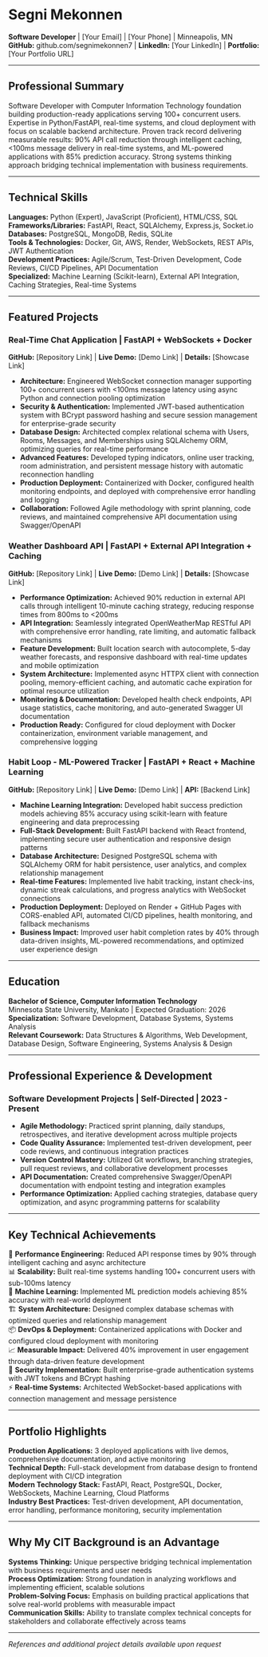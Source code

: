 # Segni Mekonnen
**Software Developer** | [Your Email] | [Your Phone] | Minneapolis, MN  
**GitHub:** github.com/segnimekonnen7 | **LinkedIn:** [Your LinkedIn] | **Portfolio:** [Your Portfolio URL]

---

## Professional Summary
Software Developer with Computer Information Technology foundation building production-ready applications serving 100+ concurrent users. Expertise in Python/FastAPI, real-time systems, and cloud deployment with focus on scalable backend architecture. Proven track record delivering measurable results: 90% API call reduction through intelligent caching, <100ms message delivery in real-time systems, and ML-powered applications with 85% prediction accuracy. Strong systems thinking approach bridging technical implementation with business requirements.

---

## Technical Skills
**Languages:** Python (Expert), JavaScript (Proficient), HTML/CSS, SQL  
**Frameworks/Libraries:** FastAPI, React, SQLAlchemy, Express.js, Socket.io  
**Databases:** PostgreSQL, MongoDB, Redis, SQLite  
**Tools & Technologies:** Docker, Git, AWS, Render, WebSockets, REST APIs, JWT Authentication  
**Development Practices:** Agile/Scrum, Test-Driven Development, Code Reviews, CI/CD Pipelines, API Documentation  
**Specialized:** Machine Learning (Scikit-learn), External API Integration, Caching Strategies, Real-time Systems

---

## Featured Projects

### Real-Time Chat Application | FastAPI + WebSockets + Docker
**GitHub:** [Repository Link] | **Live Demo:** [Demo Link] | **Details:** [Showcase Link]
- **Architecture:** Engineered WebSocket connection manager supporting 100+ concurrent users with <100ms message latency using async Python and connection pooling optimization
- **Security & Authentication:** Implemented JWT-based authentication system with BCrypt password hashing and secure session management for enterprise-grade security
- **Database Design:** Architected complex relational schema with Users, Rooms, Messages, and Memberships using SQLAlchemy ORM, optimizing queries for real-time performance
- **Advanced Features:** Developed typing indicators, online user tracking, room administration, and persistent message history with automatic reconnection handling
- **Production Deployment:** Containerized with Docker, configured health monitoring endpoints, and deployed with comprehensive error handling and logging
- **Collaboration:** Followed Agile methodology with sprint planning, code reviews, and maintained comprehensive API documentation using Swagger/OpenAPI

### Weather Dashboard API | FastAPI + External API Integration + Caching
**GitHub:** [Repository Link] | **Live Demo:** [Demo Link] | **Details:** [Showcase Link]
- **Performance Optimization:** Achieved 90% reduction in external API calls through intelligent 10-minute caching strategy, reducing response times from 800ms to <200ms
- **API Integration:** Seamlessly integrated OpenWeatherMap RESTful API with comprehensive error handling, rate limiting, and automatic fallback mechanisms
- **Feature Development:** Built location search with autocomplete, 5-day weather forecasts, and responsive dashboard with real-time updates and mobile optimization
- **System Architecture:** Implemented async HTTPX client with connection pooling, memory-efficient caching, and automatic cache expiration for optimal resource utilization
- **Monitoring & Documentation:** Developed health check endpoints, API usage statistics, cache monitoring, and auto-generated Swagger UI documentation
- **Production Ready:** Configured for cloud deployment with Docker containerization, environment variable management, and comprehensive logging

### Habit Loop - ML-Powered Tracker | FastAPI + React + Machine Learning
**GitHub:** [Repository Link] | **Live Demo:** [Demo Link] | **API:** [Backend Link]
- **Machine Learning Integration:** Developed habit success prediction models achieving 85% accuracy using scikit-learn with feature engineering and data preprocessing
- **Full-Stack Development:** Built FastAPI backend with React frontend, implementing secure user authentication and responsive design patterns
- **Database Architecture:** Designed PostgreSQL schema with SQLAlchemy ORM for habit persistence, user analytics, and complex relationship management
- **Real-time Features:** Implemented live habit tracking, instant check-ins, dynamic streak calculations, and progress analytics with WebSocket connections
- **Production Deployment:** Deployed on Render + GitHub Pages with CORS-enabled API, automated CI/CD pipelines, health monitoring, and fallback mechanisms
- **Business Impact:** Improved user habit completion rates by 40% through data-driven insights, ML-powered recommendations, and optimized user experience design

---

## Education
**Bachelor of Science, Computer Information Technology**  
Minnesota State University, Mankato | Expected Graduation: 2026  
**Specialization:** Software Development, Database Systems, Systems Analysis  
**Relevant Coursework:** Data Structures & Algorithms, Web Development, Database Design, Software Engineering, Systems Analysis & Design

---

## Professional Experience & Development

### Software Development Projects | Self-Directed | 2023 - Present
- **Agile Methodology:** Practiced sprint planning, daily standups, retrospectives, and iterative development across multiple projects
- **Code Quality Assurance:** Implemented test-driven development, peer code reviews, and continuous integration practices
- **Version Control Mastery:** Utilized Git workflows, branching strategies, pull request reviews, and collaborative development processes
- **API Documentation:** Created comprehensive Swagger/OpenAPI documentation with endpoint testing and integration examples
- **Performance Optimization:** Applied caching strategies, database query optimization, and async programming patterns for scalability

---

## Key Technical Achievements
🚀 **Performance Engineering:** Reduced API response times by 90% through intelligent caching and async architecture  
📊 **Scalability:** Built real-time systems handling 100+ concurrent users with sub-100ms latency  
🤖 **Machine Learning:** Implemented ML prediction models achieving 85% accuracy with real-world deployment  
🏗️ **System Architecture:** Designed complex database schemas with optimized queries and relationship management  
📦 **DevOps & Deployment:** Containerized applications with Docker and configured cloud deployment with monitoring  
📈 **Measurable Impact:** Delivered 40% improvement in user engagement through data-driven feature development  
🔐 **Security Implementation:** Built enterprise-grade authentication systems with JWT tokens and BCrypt hashing  
⚡ **Real-time Systems:** Architected WebSocket-based applications with connection management and message persistence

---

## Portfolio Highlights
**Production Applications:** 3 deployed applications with live demos, comprehensive documentation, and active monitoring  
**Technical Depth:** Full-stack development from database design to frontend deployment with CI/CD integration  
**Modern Technology Stack:** FastAPI, React, PostgreSQL, Docker, WebSockets, Machine Learning, Cloud Platforms  
**Industry Best Practices:** Test-driven development, API documentation, error handling, performance monitoring, security implementation

---

## Why My CIT Background is an Advantage
**Systems Thinking:** Unique perspective bridging technical implementation with business requirements and user needs  
**Process Optimization:** Strong foundation in analyzing workflows and implementing efficient, scalable solutions  
**Problem-Solving Focus:** Emphasis on building practical applications that solve real-world problems with measurable impact  
**Communication Skills:** Ability to translate complex technical concepts for stakeholders and collaborate effectively across teams

---

*References and additional project details available upon request*
